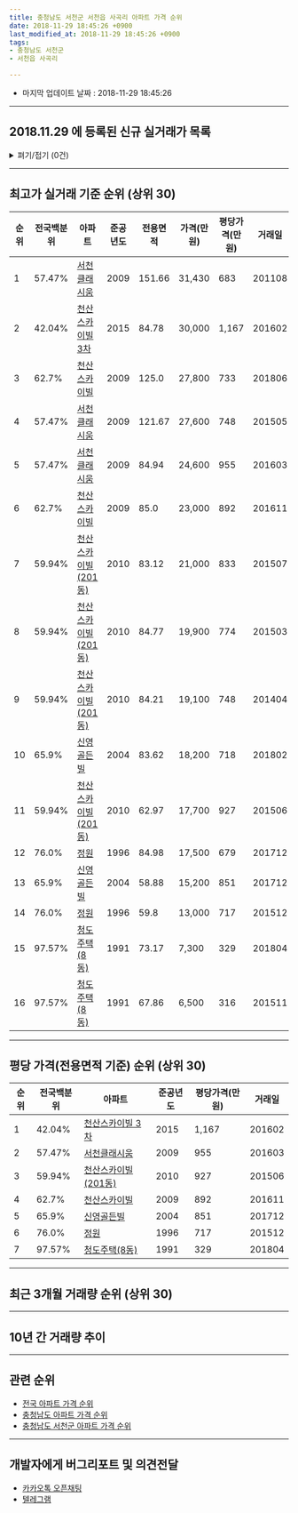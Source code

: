 ```yaml
---
title: 충청남도 서천군 서천읍 사곡리 아파트 가격 순위
date: 2018-11-29 18:45:26 +0900
last_modified_at: 2018-11-29 18:45:26 +0900
tags:
- 충청남도 서천군
- 서천읍 사곡리

---
```


* 마지막 업데이트 날짜 : 2018-11-29 18:45:26

---

## 2018.11.29 에 등록된 신규 실거래가 목록

<details>
<summary>펴기/접기 (0건)</summary>
<div markdown="1">

|아파트|준공년도|전용면적|가격(만원)|평당가격(만원)|거래일|전국백분위|
|---|---|---|---|---|---|---|
|없음|||||||


</div>
</details>

---

## 최고가 실거래 기준 순위 (상위 30)


|순위|전국백분위|아파트|준공년도|전용면적|가격(만원)|평당가격(만원)|거래일|
|---|---|---|---|---|---|---|---|
|1|57.47%|[서천클래시움](https://search.naver.com/search.naver?query=%EC%B6%A9%EC%B2%AD%EB%82%A8%EB%8F%84+%EC%84%9C%EC%B2%9C%EA%B5%B0+%EC%84%9C%EC%B2%9C%EC%9D%8D+%EC%82%AC%EA%B3%A1%EB%A6%AC+%EC%84%9C%EC%B2%9C%ED%81%B4%EB%9E%98%EC%8B%9C%EC%9B%80)|2009|151.66|31,430|683|201108|
|2|42.04%|[천산스카이빌 3차](https://search.naver.com/search.naver?query=%EC%B6%A9%EC%B2%AD%EB%82%A8%EB%8F%84+%EC%84%9C%EC%B2%9C%EA%B5%B0+%EC%84%9C%EC%B2%9C%EC%9D%8D+%EC%82%AC%EA%B3%A1%EB%A6%AC+%EC%B2%9C%EC%82%B0%EC%8A%A4%EC%B9%B4%EC%9D%B4%EB%B9%8C+3%EC%B0%A8)|2015|84.78|30,000|1,167|201602|
|3|62.7%|[천산스카이빌](https://search.naver.com/search.naver?query=%EC%B6%A9%EC%B2%AD%EB%82%A8%EB%8F%84+%EC%84%9C%EC%B2%9C%EA%B5%B0+%EC%84%9C%EC%B2%9C%EC%9D%8D+%EC%82%AC%EA%B3%A1%EB%A6%AC+%EC%B2%9C%EC%82%B0%EC%8A%A4%EC%B9%B4%EC%9D%B4%EB%B9%8C)|2009|125.0|27,800|733|201806|
|4|57.47%|[서천클래시움](https://search.naver.com/search.naver?query=%EC%B6%A9%EC%B2%AD%EB%82%A8%EB%8F%84+%EC%84%9C%EC%B2%9C%EA%B5%B0+%EC%84%9C%EC%B2%9C%EC%9D%8D+%EC%82%AC%EA%B3%A1%EB%A6%AC+%EC%84%9C%EC%B2%9C%ED%81%B4%EB%9E%98%EC%8B%9C%EC%9B%80)|2009|121.67|27,600|748|201505|
|5|57.47%|[서천클래시움](https://search.naver.com/search.naver?query=%EC%B6%A9%EC%B2%AD%EB%82%A8%EB%8F%84+%EC%84%9C%EC%B2%9C%EA%B5%B0+%EC%84%9C%EC%B2%9C%EC%9D%8D+%EC%82%AC%EA%B3%A1%EB%A6%AC+%EC%84%9C%EC%B2%9C%ED%81%B4%EB%9E%98%EC%8B%9C%EC%9B%80)|2009|84.94|24,600|955|201603|
|6|62.7%|[천산스카이빌](https://search.naver.com/search.naver?query=%EC%B6%A9%EC%B2%AD%EB%82%A8%EB%8F%84+%EC%84%9C%EC%B2%9C%EA%B5%B0+%EC%84%9C%EC%B2%9C%EC%9D%8D+%EC%82%AC%EA%B3%A1%EB%A6%AC+%EC%B2%9C%EC%82%B0%EC%8A%A4%EC%B9%B4%EC%9D%B4%EB%B9%8C)|2009|85.0|23,000|892|201611|
|7|59.94%|[천산스카이빌(201동)](https://search.naver.com/search.naver?query=%EC%B6%A9%EC%B2%AD%EB%82%A8%EB%8F%84+%EC%84%9C%EC%B2%9C%EA%B5%B0+%EC%84%9C%EC%B2%9C%EC%9D%8D+%EC%82%AC%EA%B3%A1%EB%A6%AC+%EC%B2%9C%EC%82%B0%EC%8A%A4%EC%B9%B4%EC%9D%B4%EB%B9%8C%28201%EB%8F%99%29)|2010|83.12|21,000|833|201507|
|8|59.94%|[천산스카이빌(201동)](https://search.naver.com/search.naver?query=%EC%B6%A9%EC%B2%AD%EB%82%A8%EB%8F%84+%EC%84%9C%EC%B2%9C%EA%B5%B0+%EC%84%9C%EC%B2%9C%EC%9D%8D+%EC%82%AC%EA%B3%A1%EB%A6%AC+%EC%B2%9C%EC%82%B0%EC%8A%A4%EC%B9%B4%EC%9D%B4%EB%B9%8C%28201%EB%8F%99%29)|2010|84.77|19,900|774|201503|
|9|59.94%|[천산스카이빌(201동)](https://search.naver.com/search.naver?query=%EC%B6%A9%EC%B2%AD%EB%82%A8%EB%8F%84+%EC%84%9C%EC%B2%9C%EA%B5%B0+%EC%84%9C%EC%B2%9C%EC%9D%8D+%EC%82%AC%EA%B3%A1%EB%A6%AC+%EC%B2%9C%EC%82%B0%EC%8A%A4%EC%B9%B4%EC%9D%B4%EB%B9%8C%28201%EB%8F%99%29)|2010|84.21|19,100|748|201404|
|10|65.9%|[신영골든빌](https://search.naver.com/search.naver?query=%EC%B6%A9%EC%B2%AD%EB%82%A8%EB%8F%84+%EC%84%9C%EC%B2%9C%EA%B5%B0+%EC%84%9C%EC%B2%9C%EC%9D%8D+%EC%82%AC%EA%B3%A1%EB%A6%AC+%EC%8B%A0%EC%98%81%EA%B3%A8%EB%93%A0%EB%B9%8C)|2004|83.62|18,200|718|201802|
|11|59.94%|[천산스카이빌(201동)](https://search.naver.com/search.naver?query=%EC%B6%A9%EC%B2%AD%EB%82%A8%EB%8F%84+%EC%84%9C%EC%B2%9C%EA%B5%B0+%EC%84%9C%EC%B2%9C%EC%9D%8D+%EC%82%AC%EA%B3%A1%EB%A6%AC+%EC%B2%9C%EC%82%B0%EC%8A%A4%EC%B9%B4%EC%9D%B4%EB%B9%8C%28201%EB%8F%99%29)|2010|62.97|17,700|927|201506|
|12|76.0%|[정원](https://search.naver.com/search.naver?query=%EC%B6%A9%EC%B2%AD%EB%82%A8%EB%8F%84+%EC%84%9C%EC%B2%9C%EA%B5%B0+%EC%84%9C%EC%B2%9C%EC%9D%8D+%EC%82%AC%EA%B3%A1%EB%A6%AC+%EC%A0%95%EC%9B%90)|1996|84.98|17,500|679|201712|
|13|65.9%|[신영골든빌](https://search.naver.com/search.naver?query=%EC%B6%A9%EC%B2%AD%EB%82%A8%EB%8F%84+%EC%84%9C%EC%B2%9C%EA%B5%B0+%EC%84%9C%EC%B2%9C%EC%9D%8D+%EC%82%AC%EA%B3%A1%EB%A6%AC+%EC%8B%A0%EC%98%81%EA%B3%A8%EB%93%A0%EB%B9%8C)|2004|58.88|15,200|851|201712|
|14|76.0%|[정원](https://search.naver.com/search.naver?query=%EC%B6%A9%EC%B2%AD%EB%82%A8%EB%8F%84+%EC%84%9C%EC%B2%9C%EA%B5%B0+%EC%84%9C%EC%B2%9C%EC%9D%8D+%EC%82%AC%EA%B3%A1%EB%A6%AC+%EC%A0%95%EC%9B%90)|1996|59.8|13,000|717|201512|
|15|97.57%|[청도주택(8동)](https://search.naver.com/search.naver?query=%EC%B6%A9%EC%B2%AD%EB%82%A8%EB%8F%84+%EC%84%9C%EC%B2%9C%EA%B5%B0+%EC%84%9C%EC%B2%9C%EC%9D%8D+%EC%82%AC%EA%B3%A1%EB%A6%AC+%EC%B2%AD%EB%8F%84%EC%A3%BC%ED%83%9D%288%EB%8F%99%29)|1991|73.17|7,300|329|201804|
|16|97.57%|[청도주택(8동)](https://search.naver.com/search.naver?query=%EC%B6%A9%EC%B2%AD%EB%82%A8%EB%8F%84+%EC%84%9C%EC%B2%9C%EA%B5%B0+%EC%84%9C%EC%B2%9C%EC%9D%8D+%EC%82%AC%EA%B3%A1%EB%A6%AC+%EC%B2%AD%EB%8F%84%EC%A3%BC%ED%83%9D%288%EB%8F%99%29)|1991|67.86|6,500|316|201511|


---

## 평당 가격(전용면적 기준) 순위 (상위 30)


|순위|전국백분위|아파트|준공년도|평당가격(만원)|거래일|
|---|---|---|---|---|---|
|1|42.04%|[천산스카이빌 3차](https://search.naver.com/search.naver?query=%EC%B6%A9%EC%B2%AD%EB%82%A8%EB%8F%84+%EC%84%9C%EC%B2%9C%EA%B5%B0+%EC%84%9C%EC%B2%9C%EC%9D%8D+%EC%82%AC%EA%B3%A1%EB%A6%AC+%EC%B2%9C%EC%82%B0%EC%8A%A4%EC%B9%B4%EC%9D%B4%EB%B9%8C+3%EC%B0%A8)|2015|1,167|201602|
|2|57.47%|[서천클래시움](https://search.naver.com/search.naver?query=%EC%B6%A9%EC%B2%AD%EB%82%A8%EB%8F%84+%EC%84%9C%EC%B2%9C%EA%B5%B0+%EC%84%9C%EC%B2%9C%EC%9D%8D+%EC%82%AC%EA%B3%A1%EB%A6%AC+%EC%84%9C%EC%B2%9C%ED%81%B4%EB%9E%98%EC%8B%9C%EC%9B%80)|2009|955|201603|
|3|59.94%|[천산스카이빌(201동)](https://search.naver.com/search.naver?query=%EC%B6%A9%EC%B2%AD%EB%82%A8%EB%8F%84+%EC%84%9C%EC%B2%9C%EA%B5%B0+%EC%84%9C%EC%B2%9C%EC%9D%8D+%EC%82%AC%EA%B3%A1%EB%A6%AC+%EC%B2%9C%EC%82%B0%EC%8A%A4%EC%B9%B4%EC%9D%B4%EB%B9%8C%28201%EB%8F%99%29)|2010|927|201506|
|4|62.7%|[천산스카이빌](https://search.naver.com/search.naver?query=%EC%B6%A9%EC%B2%AD%EB%82%A8%EB%8F%84+%EC%84%9C%EC%B2%9C%EA%B5%B0+%EC%84%9C%EC%B2%9C%EC%9D%8D+%EC%82%AC%EA%B3%A1%EB%A6%AC+%EC%B2%9C%EC%82%B0%EC%8A%A4%EC%B9%B4%EC%9D%B4%EB%B9%8C)|2009|892|201611|
|5|65.9%|[신영골든빌](https://search.naver.com/search.naver?query=%EC%B6%A9%EC%B2%AD%EB%82%A8%EB%8F%84+%EC%84%9C%EC%B2%9C%EA%B5%B0+%EC%84%9C%EC%B2%9C%EC%9D%8D+%EC%82%AC%EA%B3%A1%EB%A6%AC+%EC%8B%A0%EC%98%81%EA%B3%A8%EB%93%A0%EB%B9%8C)|2004|851|201712|
|6|76.0%|[정원](https://search.naver.com/search.naver?query=%EC%B6%A9%EC%B2%AD%EB%82%A8%EB%8F%84+%EC%84%9C%EC%B2%9C%EA%B5%B0+%EC%84%9C%EC%B2%9C%EC%9D%8D+%EC%82%AC%EA%B3%A1%EB%A6%AC+%EC%A0%95%EC%9B%90)|1996|717|201512|
|7|97.57%|[청도주택(8동)](https://search.naver.com/search.naver?query=%EC%B6%A9%EC%B2%AD%EB%82%A8%EB%8F%84+%EC%84%9C%EC%B2%9C%EA%B5%B0+%EC%84%9C%EC%B2%9C%EC%9D%8D+%EC%82%AC%EA%B3%A1%EB%A6%AC+%EC%B2%AD%EB%8F%84%EC%A3%BC%ED%83%9D%288%EB%8F%99%29)|1991|329|201804|


---

## 최근 3개월 거래량 순위 (상위 30)


<div style="width:100%;">
    <canvas id="deal_count_ranking" height="250"></canvas>
</div>


<script>
new Chart(document.getElementById("deal_count_ranking"), {
    type: 'horizontalBar',
    data: {
        labels: ['신영골든빌', '천산스카이빌', '천산스카이빌(201동)', '정원', '천산스카이빌 3차'],
        datasets: [{
            label: '실거래 수',
            data: [3, 2, 2, 1, 1],
            borderColor: "rgba(255, 0, 128, 1)",
            backgroundColor: "rgba(255, 0, 128, 0.5)",
            fill: false,
        }]
    },
    options: {
        responsive: true,
        title: {
            display: true,
            text: '최근 3개월 거래량 순위'
        },
        tooltips: {
            mode: 'index',
            intersect: false,
            callbacks: {
                title: function(tooltipItems, data) {
                    return "실거래 수:";
                },
                label: function(tooltipItem, data) {
                    return data.labels[tooltipItem.index] + ": " + tooltipItem.xLabel;
                }
            }
        },
        hover: {
            mode: 'nearest',
            intersect: true
        },
        scales: {
            xAxes: [{
                display: true,
                scaleLabel: {
                    display: true,
                    labelString: '실거래 수'
                },
                ticks: {
                    suggestedMin: 0,
                }
            }],
            yAxes: [{
                display: true,
                ticks: {
                    autoSkip: false,
                    callback: function(value, index, values) {
                        if (value.length > 15)
                            return value.substr(0, 13) + "...";
                        else
                            return value;
                    }
                },
                scaleLabel: {
                    display: false,
                }
            }]
        }
    }
});

</script>


---

## 10년 간 거래량 추이


<div style="width:100%;">
    <canvas id="deal_progress" height="250"></canvas>
</div>

<script>
new Chart(document.getElementById("deal_progress"), {
    type: 'line',
    data: {
        labels: ['200811','200812','200901','200902','200903','200904','200905','200906','200907','200908','200909','200910','200911','200912','201001','201002','201003','201004','201005','201006','201007','201008','201009','201010','201011','201012','201101','201102','201103','201104','201105','201106','201107','201108','201109','201110','201111','201112','201201','201202','201203','201204','201205','201206','201207','201208','201209','201210','201211','201212','201301','201302','201303','201304','201305','201306','201307','201308','201309','201310','201311','201312','201401','201402','201403','201404','201405','201406','201407','201408','201409','201410','201411','201412','201501','201502','201503','201504','201505','201506','201507','201508','201509','201510','201511','201512','201601','201602','201603','201604','201605','201606','201607','201608','201609','201610','201611','201612','201701','201702','201703','201704','201705','201706','201707','201708','201709','201710','201711','201712','201801','201802','201803','201804','201805','201806','201807','201808','201809','201810','201811'],
        datasets: [{
            label: '실거래 수',
            pointRadius: 1,
            data: [3, 4, 3, 5, 8, 8, 2, 3, 2, 3, 2, 4, 10, 8, 7, 16, 8, 8, 7, 7, 4, 9, 6, 11, 8, 10, 5, 15, 9, 9, 11, 14, 13, 14, 19, 11, 20, 13, 8, 14, 11, 14, 9, 9, 5, 13, 5, 12, 10, 16, 5, 12, 13, 11, 10, 18, 8, 3, 4, 1, 4, 5, 5, 8, 12, 10, 4, 5, 8, 6, 2, 7, 4, 5, 7, 8, 8, 12, 2, 12, 14, 7, 3, 8, 9, 14, 7, 9, 11, 9, 5, 4, 3, 7, 4, 1, 1, 3, 3, 5, 5, 3, 1, 10, 2, 2, 0, 4, 5, 6, 4, 2, 5, 3, 1, 5, 4, 3, 2, 2, 5],
            borderColor: "rgba(255, 201, 14, 1)",
            backgroundColor: "rgba(255, 201, 14, 0.5)",
            fill: true,
        }]
    },
    options: {
        responsive: true,
        title: {
            display: true,
            text: '10년간 거래량 추이'
        },
        tooltips: {
            mode: 'index',
            intersect: false,
        },
        hover: {
            mode: 'nearest',
            intersect: true
        },
        scales: {
            xAxes: [{
                display: true,
                scaleLabel: {
                    display: true,
                    labelString: '년/월'
                }
            }],
            yAxes: [{
                display: true,
                ticks: {
                    suggestedMin: 0,
                },
                scaleLabel: {
                    display: true,
                    labelString: '실거래 수'
                }
            }]
        }
    }
});

</script>


---

## 관련 순위

- [전국 아파트 가격 순위](https://inasie.github.io/apt-ranking/전국)
- [충청남도 아파트 가격 순위](https://inasie.github.io/apt-ranking/충청남도)
- [충청남도 서천군 아파트 가격 순위](https://inasie.github.io/apt-ranking/충청남도-서천군)


---

## 개발자에게 버그리포트 및 의견전달

- [카카오톡 오픈채팅](https://open.kakao.com/o/gLJUAP4)
- [텔레그램](https://t.me/inasie)


